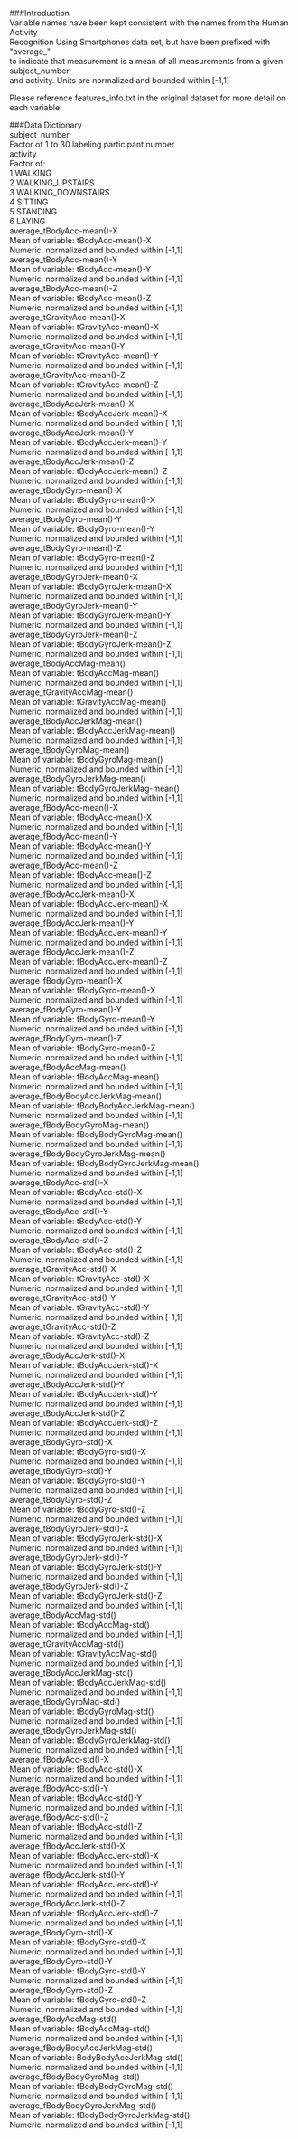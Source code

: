 ###Introduction  
Variable names have been kept consistent with the names from the Human Activity   
Recognition Using Smartphones data set, but have been prefixed with "average_"   
to indicate that measurement is a mean of all measurements from a given subject_number  
 and activity.  Units are normalized and bounded within [-1,1]  
  
Please reference features_info.txt in the original dataset for more detail on each variable.   
  
###Data Dictionary  
subject_number  
    Factor of 1 to 30 labeling participant number  
activity  
    Factor of:  
        1 WALKING    
        2 WALKING_UPSTAIRS  
        3 WALKING_DOWNSTAIRS  
        4 SITTING  
        5 STANDING  
        6 LAYING  
average_tBodyAcc-mean()-X  
    Mean of variable: tBodyAcc-mean()-X  
    Numeric, normalized and bounded within [-1,1]  
average_tBodyAcc-mean()-Y  
    Mean of variable: tBodyAcc-mean()-Y  
    Numeric, normalized and bounded within [-1,1]  
average_tBodyAcc-mean()-Z  
    Mean of variable: tBodyAcc-mean()-Z  
    Numeric, normalized and bounded within [-1,1]  
average_tGravityAcc-mean()-X  
    Mean of variable: tGravityAcc-mean()-X  
    Numeric, normalized and bounded within [-1,1]  
average_tGravityAcc-mean()-Y  
    Mean of variable: tGravityAcc-mean()-Y  
    Numeric, normalized and bounded within [-1,1]  
average_tGravityAcc-mean()-Z  
    Mean of variable: tGravityAcc-mean()-Z  
    Numeric, normalized and bounded within [-1,1]  
average_tBodyAccJerk-mean()-X  
    Mean of variable: tBodyAccJerk-mean()-X  
    Numeric, normalized and bounded within [-1,1]  
average_tBodyAccJerk-mean()-Y  
    Mean of variable: tBodyAccJerk-mean()-Y  
    Numeric, normalized and bounded within [-1,1]  
average_tBodyAccJerk-mean()-Z  
    Mean of variable: tBodyAccJerk-mean()-Z  
    Numeric, normalized and bounded within [-1,1]  
average_tBodyGyro-mean()-X  
    Mean of variable: tBodyGyro-mean()-X  
    Numeric, normalized and bounded within [-1,1]  
average_tBodyGyro-mean()-Y  
    Mean of variable: tBodyGyro-mean()-Y  
    Numeric, normalized and bounded within [-1,1]  
average_tBodyGyro-mean()-Z  
    Mean of variable: tBodyGyro-mean()-Z  
    Numeric, normalized and bounded within [-1,1]  
average_tBodyGyroJerk-mean()-X  
    Mean of variable: tBodyGyroJerk-mean()-X  
    Numeric, normalized and bounded within [-1,1]  
average_tBodyGyroJerk-mean()-Y  
    Mean of variable: tBodyGyroJerk-mean()-Y  
    Numeric, normalized and bounded within [-1,1]  
average_tBodyGyroJerk-mean()-Z  
    Mean of variable: tBodyGyroJerk-mean()-Z  
    Numeric, normalized and bounded within [-1,1]  
average_tBodyAccMag-mean()  
    Mean of variable: tBodyAccMag-mean()  
    Numeric, normalized and bounded within [-1,1]  
average_tGravityAccMag-mean()  
    Mean of variable: tGravityAccMag-mean()  
    Numeric, normalized and bounded within [-1,1]  
average_tBodyAccJerkMag-mean()  
    Mean of variable: tBodyAccJerkMag-mean()  
    Numeric, normalized and bounded within [-1,1]  
average_tBodyGyroMag-mean()  
    Mean of variable: tBodyGyroMag-mean()  
    Numeric, normalized and bounded within [-1,1]  
average_tBodyGyroJerkMag-mean()  
    Mean of variable: tBodyGyroJerkMag-mean()  
    Numeric, normalized and bounded within [-1,1]  
average_fBodyAcc-mean()-X  
    Mean of variable: fBodyAcc-mean()-X  
    Numeric, normalized and bounded within [-1,1]  
average_fBodyAcc-mean()-Y  
    Mean of variable: fBodyAcc-mean()-Y  
    Numeric, normalized and bounded within [-1,1]  
average_fBodyAcc-mean()-Z  
    Mean of variable: fBodyAcc-mean()-Z  
    Numeric, normalized and bounded within [-1,1]  
average_fBodyAccJerk-mean()-X  
    Mean of variable: fBodyAccJerk-mean()-X  
    Numeric, normalized and bounded within [-1,1]  
average_fBodyAccJerk-mean()-Y  
    Mean of variable: fBodyAccJerk-mean()-Y  
    Numeric, normalized and bounded within [-1,1]  
average_fBodyAccJerk-mean()-Z  
    Mean of variable: fBodyAccJerk-mean()-Z  
    Numeric, normalized and bounded within [-1,1]  
average_fBodyGyro-mean()-X  
    Mean of variable: fBodyGyro-mean()-X  
    Numeric, normalized and bounded within [-1,1]  
average_fBodyGyro-mean()-Y  
    Mean of variable: fBodyGyro-mean()-Y  
    Numeric, normalized and bounded within [-1,1]  
average_fBodyGyro-mean()-Z  
    Mean of variable: fBodyGyro-mean()-Z  
    Numeric, normalized and bounded within [-1,1]  
average_fBodyAccMag-mean()  
    Mean of variable: fBodyAccMag-mean()  
    Numeric, normalized and bounded within [-1,1]  
average_fBodyBodyAccJerkMag-mean()  
    Mean of variable: fBodyBodyAccJerkMag-mean()  
    Numeric, normalized and bounded within [-1,1]  
average_fBodyBodyGyroMag-mean()  
    Mean of variable: fBodyBodyGyroMag-mean()  
    Numeric, normalized and bounded within [-1,1]  
average_fBodyBodyGyroJerkMag-mean()  
    Mean of variable: fBodyBodyGyroJerkMag-mean()  
    Numeric, normalized and bounded within [-1,1]  
average_tBodyAcc-std()-X  
    Mean of variable: tBodyAcc-std()-X  
    Numeric, normalized and bounded within [-1,1]  
average_tBodyAcc-std()-Y  
    Mean of variable: tBodyAcc-std()-Y  
    Numeric, normalized and bounded within [-1,1]  
average_tBodyAcc-std()-Z  
    Mean of variable: tBodyAcc-std()-Z  
    Numeric, normalized and bounded within [-1,1]  
average_tGravityAcc-std()-X  
    Mean of variable: tGravityAcc-std()-X  
    Numeric, normalized and bounded within [-1,1]  
average_tGravityAcc-std()-Y  
    Mean of variable: tGravityAcc-std()-Y  
    Numeric, normalized and bounded within [-1,1]  
average_tGravityAcc-std()-Z  
    Mean of variable: tGravityAcc-std()-Z  
    Numeric, normalized and bounded within [-1,1]  
average_tBodyAccJerk-std()-X  
    Mean of variable: tBodyAccJerk-std()-X  
    Numeric, normalized and bounded within [-1,1]  
average_tBodyAccJerk-std()-Y  
    Mean of variable: tBodyAccJerk-std()-Y  
    Numeric, normalized and bounded within [-1,1]  
average_tBodyAccJerk-std()-Z  
    Mean of variable: tBodyAccJerk-std()-Z  
    Numeric, normalized and bounded within [-1,1]  
average_tBodyGyro-std()-X  
    Mean of variable: tBodyGyro-std()-X  
    Numeric, normalized and bounded within [-1,1]  
average_tBodyGyro-std()-Y  
    Mean of variable: tBodyGyro-std()-Y  
    Numeric, normalized and bounded within [-1,1]  
average_tBodyGyro-std()-Z  
    Mean of variable: tBodyGyro-std()-Z  
    Numeric, normalized and bounded within [-1,1]  
average_tBodyGyroJerk-std()-X  
    Mean of variable: tBodyGyroJerk-std()-X  
    Numeric, normalized and bounded within [-1,1]  
average_tBodyGyroJerk-std()-Y  
    Mean of variable: tBodyGyroJerk-std()-Y  
    Numeric, normalized and bounded within [-1,1]  
average_tBodyGyroJerk-std()-Z  
    Mean of variable: tBodyGyroJerk-std()-Z  
    Numeric, normalized and bounded within [-1,1]  
average_tBodyAccMag-std()  
    Mean of variable: tBodyAccMag-std()  
    Numeric, normalized and bounded within [-1,1]  
average_tGravityAccMag-std()  
    Mean of variable: tGravityAccMag-std()  
    Numeric, normalized and bounded within [-1,1]  
average_tBodyAccJerkMag-std()  
    Mean of variable: tBodyAccJerkMag-std()  
    Numeric, normalized and bounded within [-1,1]  
average_tBodyGyroMag-std()  
    Mean of variable: tBodyGyroMag-std()  
    Numeric, normalized and bounded within [-1,1]  
average_tBodyGyroJerkMag-std()  
    Mean of variable: tBodyGyroJerkMag-std()  
    Numeric, normalized and bounded within [-1,1]  
average_fBodyAcc-std()-X  
    Mean of variable: fBodyAcc-std()-X  
    Numeric, normalized and bounded within [-1,1]  
average_fBodyAcc-std()-Y  
    Mean of variable: fBodyAcc-std()-Y  
    Numeric, normalized and bounded within [-1,1]  
average_fBodyAcc-std()-Z  
    Mean of variable: fBodyAcc-std()-Z  
    Numeric, normalized and bounded within [-1,1]  
average_fBodyAccJerk-std()-X  
    Mean of variable: fBodyAccJerk-std()-X  
    Numeric, normalized and bounded within [-1,1]  
average_fBodyAccJerk-std()-Y  
    Mean of variable: fBodyAccJerk-std()-Y  
    Numeric, normalized and bounded within [-1,1]  
average_fBodyAccJerk-std()-Z  
    Mean of variable: fBodyAccJerk-std()-Z  
    Numeric, normalized and bounded within [-1,1]  
average_fBodyGyro-std()-X  
    Mean of variable: fBodyGyro-std()-X  
    Numeric, normalized and bounded within [-1,1]  
average_fBodyGyro-std()-Y  
    Mean of variable: fBodyGyro-std()-Y  
    Numeric, normalized and bounded within [-1,1]  
average_fBodyGyro-std()-Z  
    Mean of variable: fBodyGyro-std()-Z  
    Numeric, normalized and bounded within [-1,1]  
average_fBodyAccMag-std()  
    Mean of variable: fBodyAccMag-std()  
    Numeric, normalized and bounded within [-1,1]  
average_fBodyBodyAccJerkMag-std()  
    Mean of variable: BodyBodyAccJerkMag-std()  
    Numeric, normalized and bounded within [-1,1]  
average_fBodyBodyGyroMag-std()  
    Mean of variable: fBodyBodyGyroMag-std()  
    Numeric, normalized and bounded within [-1,1]  
average_fBodyBodyGyroJerkMag-std()  
    Mean of variable: fBodyBodyGyroJerkMag-std()  
    Numeric, normalized and bounded within [-1,1]  

